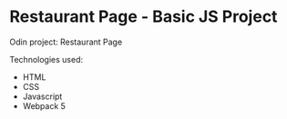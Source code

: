 # Restaurant Page - Basic JS Project

Odin project: Restaurant Page

Technologies used:
 * HTML
 * CSS
 * Javascript
 * Webpack 5
